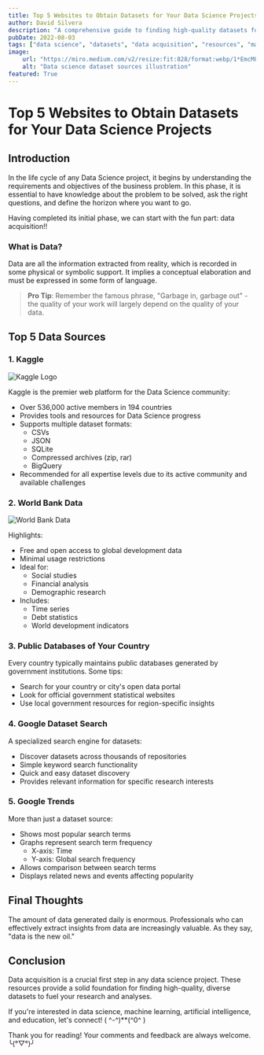 ```yaml
---
title: Top 5 Websites to Obtain Datasets for Your Data Science Projects
author: David Silvera
description: "A comprehensive guide to finding high-quality datasets for data science projects, featuring top websites and resources for data acquisition"
pubDate: 2022-08-03
tags: ["data science", "datasets", "data acquisition", "resources", "machine learning"]
image:
    url: "https://miro.medium.com/v2/resize:fit:828/format:webp/1*EmcM8EGaq7oFxfVpTwehNQ.jpeg"
    alt: "Data science dataset sources illustration"
featured: True
---
```


# Top 5 Websites to Obtain Datasets for Your Data Science Projects

## Introduction

In the life cycle of any Data Science project, it begins by understanding the requirements and objectives of the business problem. In this phase, it is essential to have knowledge about the problem to be solved, ask the right questions, and define the horizon where you want to go.

Having completed its initial phase, we can start with the fun part: data acquisition!!

### What is Data?

Data are all the information extracted from reality, which is recorded in some physical or symbolic support. It implies a conceptual elaboration and must be expressed in some form of language.

> **Pro Tip**: Remember the famous phrase, "Garbage in, garbage out" - the quality of your work will largely depend on the quality of your data.

## Top 5 Data Sources

### 1. Kaggle
![Kaggle Logo](https://miro.medium.com/v2/resize:fit:828/format:webp/1*l7avGnnPw47LBoR48sv2CQ.png)

Kaggle is the premier web platform for the Data Science community:
- Over 536,000 active members in 194 countries
- Provides tools and resources for Data Science progress
- Supports multiple dataset formats:
  - CSVs
  - JSON
  - SQLite
  - Compressed archives (zip, rar)
  - BigQuery
- Recommended for all expertise levels due to its active community and available challenges

### 2. World Bank Data
![World Bank Data](https://miro.medium.com/v2/resize:fit:828/format:webp/1*LYVpZD2VqnS_I7RuyonU6g.jpeg)

Highlights:
- Free and open access to global development data
- Minimal usage restrictions
- Ideal for:
  - Social studies
  - Financial analysis
  - Demographic research
- Includes:
  - Time series
  - Debt statistics
  - World development indicators

### 3. Public Databases of Your Country

Every country typically maintains public databases generated by government institutions. Some tips:
- Search for your country or city's open data portal
- Look for official government statistical websites
- Use local government resources for region-specific insights

### 4. Google Dataset Search

A specialized search engine for datasets:
- Discover datasets across thousands of repositories
- Simple keyword search functionality
- Quick and easy dataset discovery
- Provides relevant information for specific research interests

### 5. Google Trends

More than just a dataset source:
- Shows most popular search terms
- Graphs represent search term frequency
  - X-axis: Time
  - Y-axis: Global search frequency
- Allows comparison between search terms
- Displays related news and events affecting popularity

## Final Thoughts

The amount of data generated daily is enormous. Professionals who can effectively extract insights from data are increasingly valuable. As they say, "data is the new oil."

## Conclusion

Data acquisition is a crucial first step in any data science project. These resources provide a solid foundation for finding high-quality, diverse datasets to fuel your research and analyses.

If you're interested in data science, machine learning, artificial intelligence, and education, let's connect! ( ^-^)**(^0^ )

Thank you for reading! Your comments and feedback are always welcome. ╰(°▽°)╯
